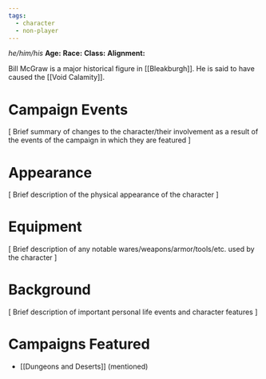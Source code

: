 ```yaml
---
tags:
  - character
  - non-player
---
```

_he/him/his_
**Age:**
**Race:**
**Class:**
**Alignment:**

Bill McGraw is a major historical figure in [[Bleakburgh]]. He is said to have caused the [[Void Calamity]].

# Campaign Events

\[ Brief summary of changes to the character/their involvement as a result of the events of the campaign in which they are featured ]

# Appearance

\[ Brief description of the physical appearance of the character ]

# Equipment

\[ Brief description of any notable wares/weapons/armor/tools/etc. used by the character ]

# Background

\[ Brief description of important personal life events and character features ]

# Campaigns Featured

- [[Dungeons and Deserts]] (mentioned)